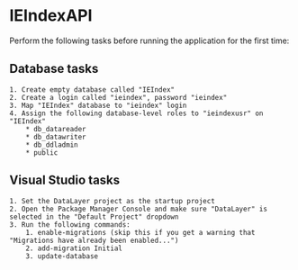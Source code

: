 # IEIndexAPI

Perform the following tasks before running the application for the first time:

## Database tasks

	1. Create empty database called "IEIndex"
	2. Create a login called "ieindex", password "ieindex"
	3. Map "IEIndex" database to "ieindex" login
	4. Assign the following database-level roles to "ieindexusr" on "IEIndex"
		* db_datareader
		* db_datawriter
		* db_ddladmin
		* public

## Visual Studio tasks

	1. Set the DataLayer project as the startup project
	2. Open the Package Manager Console and make sure "DataLayer" is selected in the "Default Project" dropdown
	3. Run the following commands:
		1. enable-migrations (skip this if you get a warning that "Migrations have already been enabled...")
		2. add-migration Initial
		3. update-database